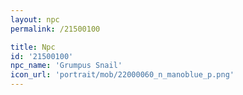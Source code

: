 ```yaml
---
layout: npc
permalink: /21500100

title: Npc
id: '21500100'
npc_name: 'Grumpus Snail'
icon_url: 'portrait/mob/22000060_n_manoblue_p.png'
---
```

